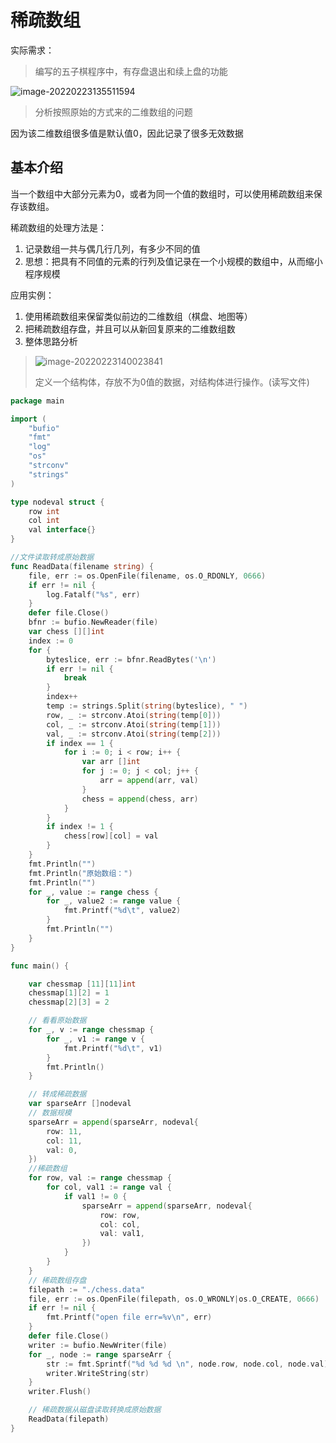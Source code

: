 # 稀疏数组

实际需求：

> 编写的五子棋程序中，有存盘退出和续上盘的功能



![image-20220223135511594](D:\GO\src\github.com\a754962942\数据结构和算法\md\稀疏数组\image-20220223135511594.png)

> 分析按照原始的方式来的二维数组的问题

因为该二维数组很多值是默认值0，因此记录了很多无效数据

## 基本介绍

当一个数组中大部分元素为0，或者为同一个值的数组时，可以使用稀疏数组来保存该数组。

稀疏数组的处理方法是：

1. 记录数组一共与偶几行几列，有多少不同的值
2. 思想：把具有不同值的元素的行列及值记录在一个小规模的数组中，从而缩小程序规模

应用实例： 

1. 使用稀疏数组来保留类似前边的二维数组（棋盘、地图等）
2. 把稀疏数组存盘，并且可以从新回复原来的二维数组数
3. 整体思路分析  

> ![image-20220223140023841](D:\GO\src\github.com\a754962942\数据结构和算法\md\稀疏数组\image-20220223140023841.png)
>
> 定义一个结构体，存放不为0值的数据，对结构体进行操作。(读写文件)

```go
package main

import (
	"bufio"
	"fmt"
	"log"
	"os"
	"strconv"
	"strings"
)

type nodeval struct {
	row int
	col int
	val interface{}
}

//文件读取转成原始数据
func ReadData(filename string) {
	file, err := os.OpenFile(filename, os.O_RDONLY, 0666)
	if err != nil {
		log.Fatalf("%s", err)
	}
	defer file.Close()
	bfnr := bufio.NewReader(file)
	var chess [][]int
	index := 0
	for {
		byteslice, err := bfnr.ReadBytes('\n')
		if err != nil {
			break
		}
		index++
		temp := strings.Split(string(byteslice), " ")
		row, _ := strconv.Atoi(string(temp[0]))
		col, _ := strconv.Atoi(string(temp[1]))
		val, _ := strconv.Atoi(string(temp[2]))
		if index == 1 {
			for i := 0; i < row; i++ {
				var arr []int
				for j := 0; j < col; j++ {
					arr = append(arr, val)
				}
				chess = append(chess, arr)
			}
		}
		if index != 1 {
			chess[row][col] = val
		}
	}
	fmt.Println("")
	fmt.Println("原始数组：")
	fmt.Println("")
	for _, value := range chess {
		for _, value2 := range value {
			fmt.Printf("%d\t", value2)
		}
		fmt.Println("")
	}
}

func main() {

	var chessmap [11][11]int
	chessmap[1][2] = 1
	chessmap[2][3] = 2

	// 看看原始数据
	for _, v := range chessmap {
		for _, v1 := range v {
			fmt.Printf("%d\t", v1)
		}
		fmt.Println()
	}

	// 转成稀疏数据
	var sparseArr []nodeval
	// 数据规模
	sparseArr = append(sparseArr, nodeval{
		row: 11,
		col: 11,
		val: 0,
	})
	//稀疏数组
	for row, val := range chessmap {
		for col, val1 := range val {
			if val1 != 0 {
				sparseArr = append(sparseArr, nodeval{
					row: row,
					col: col,
					val: val1,
				})
			}
		}
	}
	// 稀疏数组存盘
	filepath := "./chess.data"
	file, err := os.OpenFile(filepath, os.O_WRONLY|os.O_CREATE, 0666)
	if err != nil {
		fmt.Printf("open file err=%v\n", err)
	}
	defer file.Close()
	writer := bufio.NewWriter(file)
	for _, node := range sparseArr {
		str := fmt.Sprintf("%d %d %d \n", node.row, node.col, node.val)
		writer.WriteString(str)
	}
	writer.Flush()

	// 稀疏数据从磁盘读取转换成原始数据
	ReadData(filepath)
}

```


